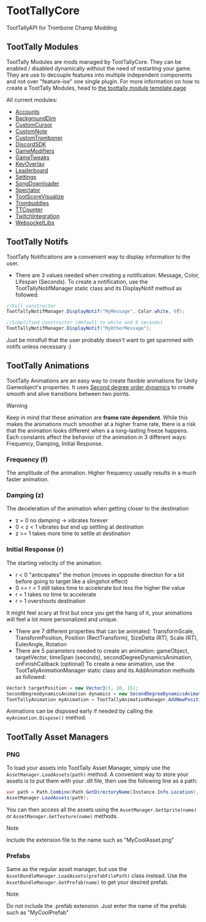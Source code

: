 # TootTallyCore
TootTallyAPI for Trombone Champ Modding

## TootTally Modules
TootTally Modules are mods managed by TootTallyCore. They can be enabled / disabled dynamically without the need of restarting your game. They are use to decouple features into multiple independent components and not over "feature-ise" one single plugin. For more information on how to create a TootTally Modules, head to [the toottally module template page](https://github.com/TootTally/TootTally.ModuleTemplate)

All current modules:
- [Accounts](https://github.com/TootTally/TootTallyAccounts)
- [BackgroundDim](https://github.com/TootTally/TootTallyBackgroundDim)
- [CustomCursor](https://github.com/TootTally/TootTallyCustomCursor)
- [CustomNote](https://github.com/TootTally/TootTallyCustomNote)
- [CustomTromboner](https://github.com/TootTally/TootTallyCustomTromboner)
- [DiscordSDK](https://github.com/TootTally/TootTallyDiscordSDK)
- [GameModifiers](https://github.com/TootTally/TootTallyGameModifiers)
- [GameTweaks](https://github.com/TootTally/TootTallyGameTweaks)
- [KeyOverlay](https://github.com/TootTally/TootTallyKeyOverlay)
- [Leaderboard](https://github.com/TootTally/TootTallyLeaderboard)
- [Settings](https://github.com/TootTally/TootTallySettings)
- [SongDownloader](https://github.com/TootTally/TootTallySettings)
- [Spectator](https://github.com/TootTally/TootTallySpectator)
- [TootScoreVisualize](https://github.com/TootTally/TootTallyTootScoreVisualizer)
- [Trombuddies](https://github.com/TootTally/TootTallyTrombuddies)
- [TTCounter](https://github.com/TootTally/TootTallyTTCounter)
- [TwitchIntegration](https://github.com/TootTally/TootTallyTwitchIntegration)
- [WebsocketLibs](https://github.com/TootTally/TootTallyWebSocketLibs)

## TootTally Notifs
TootTally Notifications are a convenient way to display information to the user.
- There are 3 values needed when creating a notification: Message, Color, Lifespan (Seconds).
To create a notification, use the TootTallyNotifManager static class and its DisplayNotif method as followed:
```cs
//Full constructor
TootTallyNotifManager.DisplayNotif("MyMessage", Color.white, 6f);

//Simplified constructor (default to white and 6 seconds)
TootTallyNotifManager.DisplayNotif("MyOtherMessage");
```

Just be mindfull that the user probably doesn't want to get spammed with notifs unless necessary :)

## TootTally Animations
TootTally Animations are an easy way to create flexible animations for Unity Gameobject's properties. It uses [Second degree order dynamics](https://apmonitor.com/pdc/index.php/Main/SecondOrderSystems) to create smooth and alive transitions between two points.
> [!WARNING]
> Keep in mind that these animation are __frame rate dependent__.
> While this makes the animations much smoother at a higher frame rate, there is a risk that the animation looks different when a a long-lasting freeze happens.
Each constants affect the behavior of the animation in 3 different ways: Frequency, Damping, Initial Response.
### Frequency (f)
The amplitude of the animation. Higher frequency usually results in a much faster animation.

### Damping (z)
The deceleration of the animation when getting closer to the destination
- z = 0 no damping -> vibrates forever
- 0 < z < 1 vibrates but end up settling at destination
- z >= 1 takes more time to settle at destination

### Initial Response (r)
The starting velocity of the animation.
- r < 0 "anticipates" the motion (moves in opposite direction for a bit before going to target like a slingshot effect)
- 0 <= r < 1 still takes time to accelerate but less the higher the value
- r = 1 takes no time to accelerate
- r > 1 overshoots destination

It might feel scary at first but once you get the hang of it, your animations will feel a lot more personalized and unique.
- There are 7 different properties that can be animated: TransformScale, TransformPosition, Position (RectTransform), SizeDelta (RT), Scale (RT), EulerAngle, Rotation
- There are 5 parameters needed to create an animation: gameObject, targetVector, timeSpan (seconds), secondDegreeDynamicsAnimation, onFinishCallback (optional)
To create a new animation, use the TootTallyAnimationManager static class and its AddAnimation methods as followed:
```cs
Vector3 targetPosition = new Vector3(5, 10, 15);
SecondDegreeDynamicsAnimation dynamics = new SecondDegreeDynamicsAnimation(1f, 0.95f, 0.5f) //Bounces one time then settles at target, accelerate faster at the start of the animation
TootTallyAnimation myAnimation = TootTallyAnimationManager.AddNewPositionAnimation(myGameObject, targetPosition, 1f, dynamics);
```
Animations can be disposed early if needed by calling the `myAnimation.Dispose()` method.

## TootTally Asset Managers
### PNG
To load your assets into TootTally Asset Manager, simply use the `AssetManager.LoadAssets(path)` method. A convenient way to store your assets is to put them with your .dll file, then use the following line as a path:
```cs
var path = Path.Combine(Path.GetDirectoryName(Instance.Info.Location), "Assets");
AssetManager.LoadAssets(path);
```
You can then access all the assets using the `AssetManager.GetSprite(name)` or `AssetManager.GetTexture(name)` methods.
> [!NOTE]
> Include the extension file to the name such as "MyCoolAsset.png"

### Prefabs
Same as the regular asset manager, but use the `AssetBundleManager.LoadAssets(prefabFilePath)` class instead. Use the `AssetBundleManager.GetPrefab(name)` to get your desired prefab.
> [!NOTE]
> Do not include the .prefab extension. Just enter the name of the prefab such as "MyCoolPrefab"
